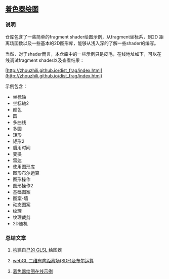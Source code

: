 ## [着色器绘图](https://github.com/zhouzhili/webGL-fragment-render) 

### 说明

仓库包含了一些简单的fragment shader绘图示例，从fragment坐标系，到2D 距离场函数以及一些基本的2D图形库，能够从浅入深的了解一些shader的编写。

当然，对于shader而言，本仓库中的一些示例只是皮毛，在线地址如下，可以在线调试fragment shader以及查看结果：

[http://zhouzhili.github.io/dist_frag/index.html](http://zhouzhili.github.io/dist_frag/index.html)

示例包含：

<ul class="menu" id="menuList">
          <li data-name="coordinate" class="active">坐标轴</li>
          <li data-name="coordinate2">坐标轴2</li>
          <li data-name="color">颜色</li>
          <li data-name="circle">圆</li>
          <li data-name="multiLine">多曲线</li>
          <li data-name="multicircle">多圆</li>
          <li data-name="rect">矩形</li>
          <li data-name="rect2">矩形2</li>
          <li data-name="time">启用时间</li>
          <li data-name="transform">变换</li>
          <li data-name="radar">雷达</li>
          <li data-name="use-shape">使用图形库</li>
          <li data-name="boolean">图形布尔运算</li>
          <li data-name="manipulation">图形操作</li>
          <li data-name="wave">图形操作2</li>
          <li data-name="patterns">基础图案</li>
          <li data-name="wall">图案-墙</li>
          <li data-name="patterns2">动态图案</li>
          <li data-name="texture" data-texture="./assets/bricks.jpg">纹理</li>
          <li data-name="texture_clip" data-texture="./assets/bricks.jpg">纹理裁剪</li>
          <li data-name="random">2D随机</li>
        </ul>

### 总结文章

1. [构建自己的 GLSL 绘图器](https://github.com/zhouzhili/blog/issues/10)

2. [webGL 二维有向距离场(SDF)及布尔运算](https://github.com/zhouzhili/blog/issues/11)

3. [着色器绘图在线示例](http://zhouzhili.github.io/dist_frag/index.html)
